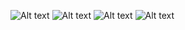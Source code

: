 ![Alt text](https://i.imghippo.com/files/WjB9027dbE.png)
![Alt text](https://i.imghippo.com/files/fAQO9414NmM.png)
![Alt text](https://i.imghippo.com/files/SlDp9730FZw.png)
![Alt text](https://tenor.com/bWSIC.gif)
